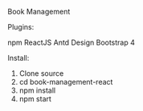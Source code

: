 Book Management

Plugins:

npm
ReactJS
Antd Design
Bootstrap 4

Install:

1. Clone source
2. cd book-management-react
3. npm install
4. npm start
